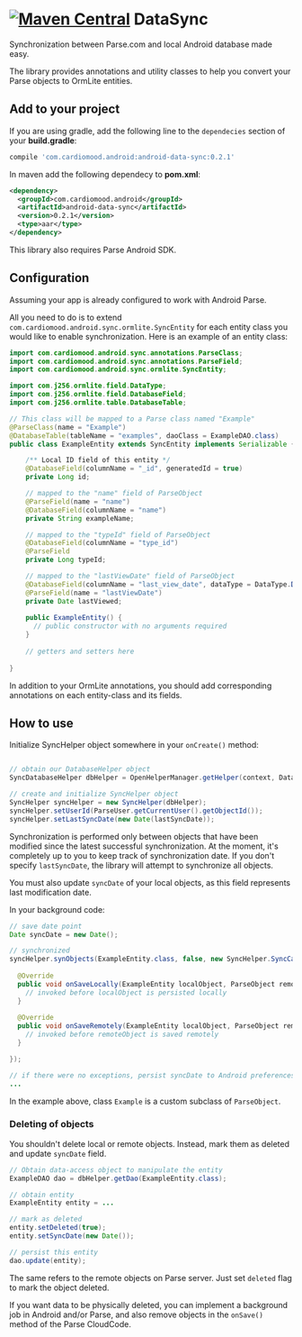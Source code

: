 [![Maven Central](https://maven-badges.herokuapp.com/maven-central/com.cardiomood.android/android-data-sync/badge.svg?style=flat)](https://maven-badges.herokuapp.com/maven-central/com.cardiomood.android/android-data-sync) DataSync
========

Synchronization between Parse.com and local Android database made easy. 

The library provides annotations and utility classes to help you convert your Parse objects to OrmLite entities.

## Add to your project
If you are using gradle, add the following line to the <code>dependecies</code> section of your **build.gradle**:
```gradle
compile 'com.cardiomood.android:android-data-sync:0.2.1'
```

In maven add the following dependecy to **pom.xml**:
```xml
<dependency>
  <groupId>com.cardiomood.android</groupId>
  <artifactId>android-data-sync</artifactId>
  <version>0.2.1</version>
  <type>aar</type>
</dependency>
```

This library also requires Parse Android SDK.

## Configuration

Assuming your app is already configured to work with Android Parse.

All you need to do is to extend <code>com.cardiomood.android.sync.ormlite.SyncEntity</code> for each
entity class you would like to enable synchronization. Here is an example of an entity class:

```java
import com.cardiomood.android.sync.annotations.ParseClass;
import com.cardiomood.android.sync.annotations.ParseField;
import com.cardiomood.android.sync.ormlite.SyncEntity;

import com.j256.ormlite.field.DataType;
import com.j256.ormlite.field.DatabaseField;
import com.j256.ormlite.table.DatabaseTable;

// This class will be mapped to a Parse class named "Example"
@ParseClass(name = "Example")
@DatabaseTable(tableName = "examples", daoClass = ExampleDAO.class)
public class ExampleEntity extends SyncEntity implements Serializable {

    /** Local ID field of this entity */
    @DatabaseField(columnName = "_id", generatedId = true)
    private Long id;

    // mapped to the "name" field of ParseObject
    @ParseField(name = "name")
    @DatabaseField(columnName = "name")
    private String exampleName;

    // mapped to the "typeId" field of ParseObject
    @DatabaseField(columnName = "type_id")
    @ParseField
    private Long typeId;

    // mapped to the "lastViewDate" field of ParseObject
    @DatabaseField(columnName = "last_view_date", dataType = DataType.DATE_LONG)
    @ParseField(name = "lastViewDate")
    private Date lastViewed;
    
    public ExampleEntity() {
      // public constructor with no arguments required
    }
    
    // getters and setters here
    
}
```

In addition to your OrmLite annotations, you should add corresponding annotations on each entity-class and its fields.

## How to use

Initialize SyncHelper object somewhere in your <code>onCreate()</code> method:
```java

// obtain our DatabaseHelper object
SyncDatabaseHelper dbHelper = OpenHelperManager.getHelper(context, DatabaseHelper.class);

// create and initialize SyncHelper object
SyncHelper syncHelper = new SyncHelper(dbHelper); 
syncHelper.setUserId(ParseUser.getCurrentUser().getObjectId());
syncHelper.setLastSyncDate(new Date(lastSyncDate));
```

Synchronization is performed only between objects that have been modified since the latest successful
synchronization. At the moment, it's completely up to you to keep track of synchronization date.
If you don't specify <code>lastSyncDate</code>, the library will attempt to synchronize all objects.

You must also update <code>syncDate</code> of your local objects, as this field represents last modification date.

In your background code:
```java
// save date point
Date syncDate = new Date();

// synchronized
syncHelper.synObjects(ExampleEntity.class, false, new SyncHelper.SyncCallback<ExampleEntity>() {
  
  @Override
  public void onSaveLocally(ExampleEntity localObject, ParseObject remoteObject) {
    // invoked before localObject is persisted locally
  }
  
  @Override
  public void onSaveRemotely(ExampleEntity localObject, ParseObject remoteObject) {
    // invoked before remoteObject is saved remotely
  }

});

// if there were no exceptions, persist syncDate to Android preferences (or to local DB)
...
```
In the example above, class <code>Example</code> is a custom subclass of <code>ParseObject</code>.

### Deleting of objects

You shouldn't delete local or remote objects. Instead, mark them as deleted and update <code>syncDate</code> field.

```java
// Obtain data-access object to manipulate the entity
ExampleDAO dao = dbHelper.getDao(ExampleEntity.class);

// obtain entity
ExampleEntity entity = ...

// mark as deleted
entity.setDeleted(true);
entity.setSyncDate(new Date());

// persist this entity
dao.update(entity);
```

The same refers to the remote objects on Parse server. Just set <code>deleted</code> flag to mark the object deleted.

If you want data to be physically deleted, you can implement a background job in Android and/or Parse, and also remove objects in the `onSave()` method of the Parse CloudCode.
